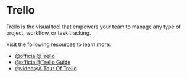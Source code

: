 # Trello

Trello is the visual tool that empowers your team to manage any type of project, workflow, or task tracking.

Visit the following resources to learn more:

- [@official@Trello](https://trello.com)
- [@official@Trello Guide](https://trello.com/guide)
- [@video@A Tour Of Trello](https://www.youtube.com/watch?v=AyfupeWS0yY)
